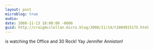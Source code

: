```yaml
---
layout: post
microblog: true
audio: 
date: 2008-11-13 18:00:00 -0600
guid: http://craigmcclellan.micro.blog/2008/11/14/t1004915175.html
---
```

is watching the Office and 30 Rock! Yay Jennifer Anniston!
